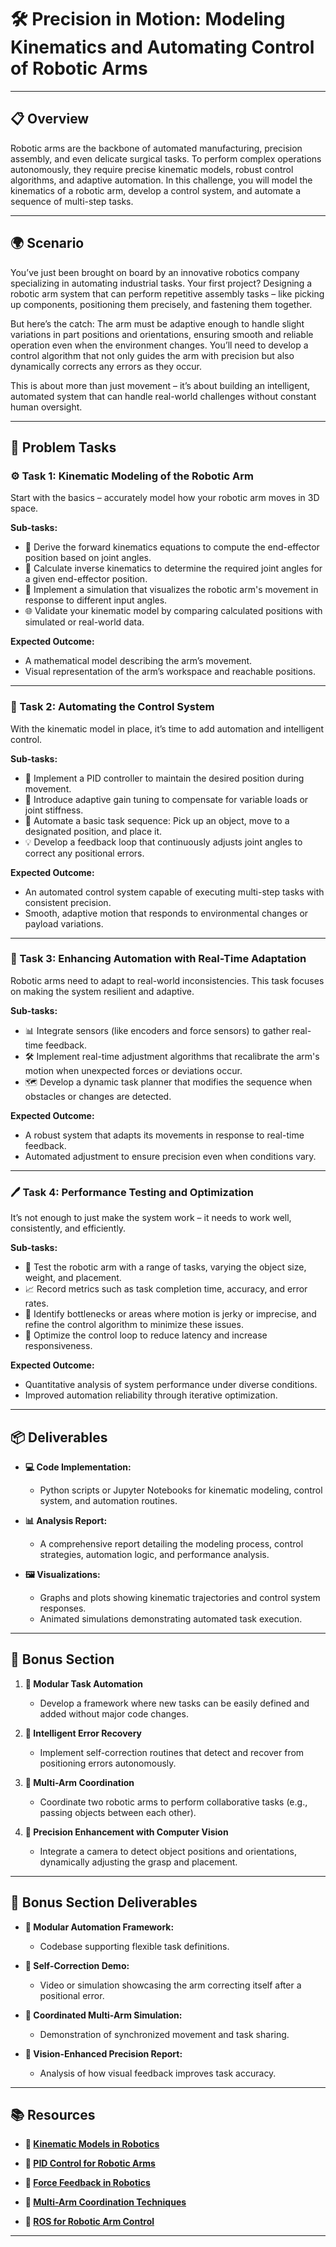 # 🛠️ Precision in Motion: Modeling Kinematics and Automating Control of Robotic Arms

---

## 📋 Overview
Robotic arms are the backbone of automated manufacturing, precision assembly, and even delicate surgical tasks. To perform complex operations autonomously, they require precise kinematic models, robust control algorithms, and adaptive automation. In this challenge, you will model the kinematics of a robotic arm, develop a control system, and automate a sequence of multi-step tasks. 

---

## 🌍 Scenario
You’ve just been brought on board by an innovative robotics company specializing in automating industrial tasks. Your first project? Designing a robotic arm system that can perform repetitive assembly tasks – like picking up components, positioning them precisely, and fastening them together. 

But here’s the catch: The arm must be adaptive enough to handle slight variations in part positions and orientations, ensuring smooth and reliable operation even when the environment changes. You’ll need to develop a control algorithm that not only guides the arm with precision but also dynamically corrects any errors as they occur. 

This is about more than just movement – it’s about building an intelligent, automated system that can handle real-world challenges without constant human oversight.

---

## 📝 Problem Tasks

### ⚙️ Task 1: Kinematic Modeling of the Robotic Arm
Start with the basics – accurately model how your robotic arm moves in 3D space.

**Sub-tasks:**
- 🧮 Derive the forward kinematics equations to compute the end-effector position based on joint angles.
- 🔄 Calculate inverse kinematics to determine the required joint angles for a given end-effector position.
- 📐 Implement a simulation that visualizes the robotic arm's movement in response to different input angles.
- 🌐 Validate your kinematic model by comparing calculated positions with simulated or real-world data.

**Expected Outcome:**
- A mathematical model describing the arm’s movement.
- Visual representation of the arm’s workspace and reachable positions.

---

### 🔬 Task 2: Automating the Control System
With the kinematic model in place, it’s time to add automation and intelligent control.

**Sub-tasks:**
- 🧠 Implement a PID controller to maintain the desired position during movement.
- 🔧 Introduce adaptive gain tuning to compensate for variable loads or joint stiffness.
- 🚦 Automate a basic task sequence: Pick up an object, move to a designated position, and place it.
- 💡 Develop a feedback loop that continuously adjusts joint angles to correct any positional errors.

**Expected Outcome:**
- An automated control system capable of executing multi-step tasks with consistent precision.
- Smooth, adaptive motion that responds to environmental changes or payload variations.

---

### 🔧 Task 3: Enhancing Automation with Real-Time Adaptation
Robotic arms need to adapt to real-world inconsistencies. This task focuses on making the system resilient and adaptive.

**Sub-tasks:**
- 📊 Integrate sensors (like encoders and force sensors) to gather real-time feedback.
- 🛠️ Implement real-time adjustment algorithms that recalibrate the arm's motion when unexpected forces or deviations occur.
- 🗺️ Develop a dynamic task planner that modifies the sequence when obstacles or changes are detected.

**Expected Outcome:**
- A robust system that adapts its movements in response to real-time feedback.
- Automated adjustment to ensure precision even when conditions vary.

---

### 🖊️ Task 4: Performance Testing and Optimization
It’s not enough to just make the system work – it needs to work well, consistently, and efficiently.

**Sub-tasks:**
- 🏁 Test the robotic arm with a range of tasks, varying the object size, weight, and placement.
- 📈 Record metrics such as task completion time, accuracy, and error rates.
- 📝 Identify bottlenecks or areas where motion is jerky or imprecise, and refine the control algorithm to minimize these issues.
- 🌟 Optimize the control loop to reduce latency and increase responsiveness.

**Expected Outcome:**
- Quantitative analysis of system performance under diverse conditions.
- Improved automation reliability through iterative optimization.

---

## 📦 Deliverables
- **💻 Code Implementation:**
  - Python scripts or Jupyter Notebooks for kinematic modeling, control system, and automation routines.
  
- **📊 Analysis Report:**
  - A comprehensive report detailing the modeling process, control strategies, automation logic, and performance analysis.

- **🖼️ Visualizations:**
  - Graphs and plots showing kinematic trajectories and control system responses.
  - Animated simulations demonstrating automated task execution.

---

## 🎁 Bonus Section
1. **🔀 Modular Task Automation**
   - Develop a framework where new tasks can be easily defined and added without major code changes.

2. **🤖 Intelligent Error Recovery**
   - Implement self-correction routines that detect and recover from positioning errors autonomously.

3. **🧩 Multi-Arm Coordination**
   - Coordinate two robotic arms to perform collaborative tasks (e.g., passing objects between each other).

4. **🎯 Precision Enhancement with Computer Vision**
   - Integrate a camera to detect object positions and orientations, dynamically adjusting the grasp and placement.

---

## 🏅 Bonus Section Deliverables
- **🔀 Modular Automation Framework:**
  - Codebase supporting flexible task definitions.

- **🤖 Self-Correction Demo:**
  - Video or simulation showcasing the arm correcting itself after a positional error.

- **🧩 Coordinated Multi-Arm Simulation:**
  - Demonstration of synchronized movement and task sharing.

- **🎯 Vision-Enhanced Precision Report:**
  - Analysis of how visual feedback improves task accuracy.

---

## 📚 Resources

- **🔗 [Kinematic Models in Robotics](https://en.wikipedia.org/wiki/Robot_kinematics)**

- **🔗 [PID Control for Robotic Arms](https://www.mathworks.com/help/control/ug/pid-control-design.html)**

- **🔗 [Force Feedback in Robotics](https://ieeexplore.ieee.org/document/9215734)**

- **🔗 [Multi-Arm Coordination Techniques](https://www.sciencedirect.com/science/article/abs/pii/S0736584521000345)**

- **🔗 [ROS for Robotic Arm Control](https://wiki.ros.org/Industrial/Tutorials)**

---

